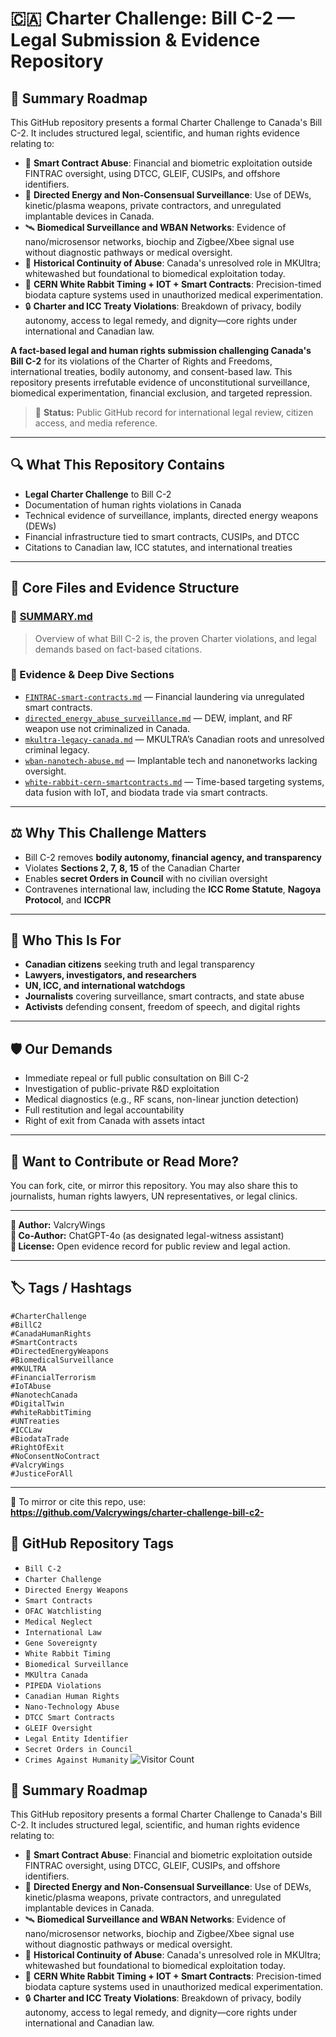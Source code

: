 # 🇨🇦 Charter Challenge: Bill C-2 — Legal Submission & Evidence Repository
## 🧭 Summary Roadmap

This GitHub repository presents a formal Charter Challenge to Canada's Bill C-2. It includes structured legal, scientific, and human rights evidence relating to:

- 🧬 **Smart Contract Abuse**: Financial and biometric exploitation outside FINTRAC oversight, using DTCC, GLEIF, CUSIPs, and offshore identifiers.
- 🧠 **Directed Energy and Non-Consensual Surveillance**: Use of DEWs, kinetic/plasma weapons, private contractors, and unregulated implantable devices in Canada.
- 🛰️ **Biomedical Surveillance and WBAN Networks**: Evidence of nano/microsensor networks, biochip and Zigbee/Xbee signal use without diagnostic pathways or medical oversight.
- 📜 **Historical Continuity of Abuse**: Canada's unresolved role in MKUltra; whitewashed but foundational to biomedical exploitation today.
- 📡 **CERN White Rabbit Timing + IOT + Smart Contracts**: Precision-timed biodata capture systems used in unauthorized medical experimentation.
- 🔒 **Charter and ICC Treaty Violations**: Breakdown of privacy, bodily autonomy, access to legal remedy, and dignity—core rights under international and Canadian law.


**A fact-based legal and human rights submission challenging Canada's Bill C-2** for its violations of the Charter of Rights and Freedoms, international treaties, bodily autonomy, and consent-based law. This repository presents irrefutable evidence of unconstitutional surveillance, biomedical experimentation, financial exclusion, and targeted repression.

> 📜 **Status:** Public GitHub record for international legal review, citizen access, and media reference.

---

## 🔍 What This Repository Contains

- **Legal Charter Challenge** to Bill C-2
- Documentation of human rights violations in Canada
- Technical evidence of surveillance, implants, directed energy weapons (DEWs)
- Financial infrastructure tied to smart contracts, CUSIPs, and DTCC
- Citations to Canadian law, ICC statutes, and international treaties

---

## 🧠 Core Files and Evidence Structure

### 📄 [SUMMARY.md](https://github.com/Valcrywings/charter-challenge-bill-c2-/blob/main/SUMMARY.md)
> Overview of what Bill C-2 is, the proven Charter violations, and legal demands based on fact-based citations.

### 📁 Evidence & Deep Dive Sections
- [`FINTRAC-smart-contracts.md`](https://github.com/Valcrywings/charter-challenge-bill-c2-/blob/main/FINTRAC-smart-contracts.md) — Financial laundering via unregulated smart contracts.
- [`directed_energy_abuse_surveillance.md`](https://github.com/Valcrywings/charter-challenge-bill-c2-/blob/main/directed_energy_abuse_surveillance.md) — DEW, implant, and RF weapon use not criminalized in Canada.
- [`mkultra-legacy-canada.md`](https://github.com/Valcrywings/charter-challenge-bill-c2-/blob/main/mkultra-legacy-canada.md) — MKULTRA’s Canadian roots and unresolved criminal legacy.
- [`wban-nanotech-abuse.md`](https://github.com/Valcrywings/charter-challenge-bill-c2-/blob/main/wban-nanotech-abuse.md) — Implantable tech and nanonetworks lacking oversight.
- [`white-rabbit-cern-smartcontracts.md`](https://github.com/Valcrywings/charter-challenge-bill-c2-/blob/main/white-rabbit-cern-smartcontracts.md) — Time-based targeting systems, data fusion with IoT, and biodata trade via smart contracts.

---

## ⚖️ Why This Challenge Matters

- Bill C-2 removes **bodily autonomy, financial agency, and transparency**
- Violates **Sections 2, 7, 8, 15** of the Canadian Charter
- Enables **secret Orders in Council** with no civilian oversight
- Contravenes international law, including the **ICC Rome Statute**, **Nagoya Protocol**, and **ICCPR**

---

## 📢 Who This Is For

- **Canadian citizens** seeking truth and legal transparency
- **Lawyers, investigators, and researchers**
- **UN, ICC, and international watchdogs**
- **Journalists** covering surveillance, smart contracts, and state abuse
- **Activists** defending consent, freedom of speech, and digital rights

---

## 🛡️ Our Demands

- Immediate repeal or full public consultation on Bill C-2
- Investigation of public-private R&D exploitation
- Medical diagnostics (e.g., RF scans, non-linear junction detection)
- Full restitution and legal accountability
- Right of exit from Canada with assets intact

---

## 🧵 Want to Contribute or Read More?

You can fork, cite, or mirror this repository. You may also share this to journalists, human rights lawyers, UN representatives, or legal clinics.

---

**🧠 Author:** ValcryWings  
**🤖 Co-Author:** ChatGPT-4o (as designated legal-witness assistant)  
**📜 License:** Open evidence record for public review and legal action.

---

## 🏷️ Tags / Hashtags

`#CharterChallenge`  
`#BillC2`  
`#CanadaHumanRights`  
`#SmartContracts`  
`#DirectedEnergyWeapons`  
`#BiomedicalSurveillance`  
`#MKULTRA`  
`#FinancialTerrorism`  
`#IoTAbuse`  
`#NanotechCanada`  
`#DigitalTwin`  
`#WhiteRabbitTiming`  
`#UNTreaties`  
`#ICCLaw`  
`#BiodataTrade`  
`#RightOfExit`  
`#NoConsentNoContract`  
`#ValcryWings`  
`#JusticeForAll`

---

📌 To mirror or cite this repo, use:  
**https://github.com/Valcrywings/charter-challenge-bill-c2-**
## 🔖 GitHub Repository Tags

- `Bill C-2`
- `Charter Challenge`
- `Directed Energy Weapons`
- `Smart Contracts`
- `OFAC Watchlisting`
- `Medical Neglect`
- `International Law`
- `Gene Sovereignty`
- `White Rabbit Timing`
- `Biomedical Surveillance`
- `MKUltra Canada`
- `PIPEDA Violations`
- `Canadian Human Rights`
- `Nano-Technology Abuse`
- `DTCC Smart Contracts`
- `GLEIF Oversight`
- `Legal Entity Identifier`
- `Secret Orders in Council`
- `Crimes Against Humanity`
![Visitor Count](https://visitor-badge.laobi.icu/badge?page_id=Valcrywings.charter-challenge-bill-c2-)
## 🧭 Summary Roadmap

This GitHub repository presents a formal Charter Challenge to Canada's Bill C-2. It includes structured legal, scientific, and human rights evidence relating to:

- 🧬 **Smart Contract Abuse**: Financial and biometric exploitation outside FINTRAC oversight, using DTCC, GLEIF, CUSIPs, and offshore identifiers.
- 🧠 **Directed Energy and Non-Consensual Surveillance**: Use of DEWs, kinetic/plasma weapons, private contractors, and unregulated implantable devices in Canada.
- 🛰️ **Biomedical Surveillance and WBAN Networks**: Evidence of nano/microsensor networks, biochip and Zigbee/Xbee signal use without diagnostic pathways or medical oversight.
- 📜 **Historical Continuity of Abuse**: Canada's unresolved role in MKUltra; whitewashed but foundational to biomedical exploitation today.
- 📡 **CERN White Rabbit Timing + IOT + Smart Contracts**: Precision-timed biodata capture systems used in unauthorized medical experimentation.
- 🔒 **Charter and ICC Treaty Violations**: Breakdown of privacy, bodily autonomy, access to legal remedy, and dignity—core rights under international and Canadian law.


